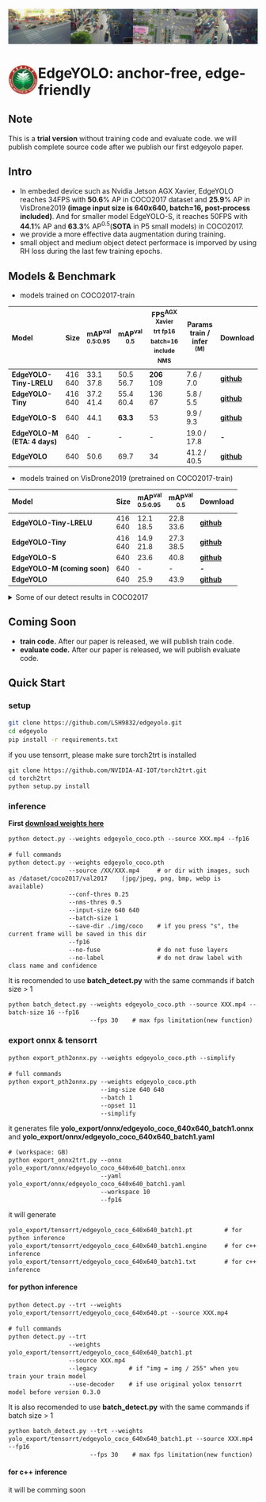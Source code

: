 ![](assets/visdrone.jpg)
# <a href="https://www.bit.edu.cn"><img src="assets/bit.png" align="left" height="60" width="60" ></a> EdgeYOLO: anchor-free, edge-friendly


## Note
This is a **trial version** without training code and evaluate code. we will publish complete source code after we publish our first edgeyolo paper.

## Intro
- In embeded device such as Nvidia Jetson AGX Xavier, EdgeYOLO reaches 34FPS with **50.6**% AP in COCO2017 dataset and **25.9**% AP in VisDrone2019 **(image input size is 640x640, batch=16, post-process included)**. And for smaller model EdgeYOLO-S, it reaches 50FPS with **44.1**% AP and **63.3**% AP<sup>0.5</sup>(**SOTA** in P5 small models) in COCO2017.
- we provide a more effective data augmentation during training.
- small object and medium object detect performace is imporved by using RH loss during the last few training epochs.

## Models & Benchmark

- models trained on COCO2017-train

| Model           | Size      | mAP<sup>val<br/>0.5:0.95 | mAP<sup>val<br/>0.5 | FPS<sup>AGX Xavier<br/>trt fp16 batch=16 <br/>include NMS | Params<br/>train / infer</br><sup>(M) |Download|
| :-------------- | --------- | :----------------------- | ------------------- | ------------------------------------------------------------------ | -------------- |--------|
|**EdgeYOLO-Tiny-LRELU**|416</br>640|33.1</br>37.8       |50.5</br>56.7        |**206**</br>109                                                      |7.6 / 7.0       |[**github**](https://github.com/LSH9832/edgeyolo/releases/download/v0.0.0/edgeyolo_tiny_lrelu_coco.pth)|
|**EdgeYOLO-Tiny**|416</br>640|37.2</br>41.4                   |55.4</br>60.4              |136</br>67                                                             |5.8 / 5.5       |[**github**](https://github.com/LSH9832/edgeyolo/releases/download/v0.0.0/edgeyolo_tiny_coco.pth)|
|**EdgeYOLO-S**   |640        |44.1                      |**63.3**             |53                                                                  |9.9 / 9.3       |[**github**](https://github.com/LSH9832/edgeyolo/releases/download/v0.0.0/edgeyolo_s_coco.pth)|
|**EdgeYOLO-M (ETA: 4 days)**   |640        |-                      |-             |-                                                              |19.0 / 17.8       |**-**|
|**EdgeYOLO**     |640        |50.6                      |69.7                 |34                                                                  |41.2 / 40.5     |[**github**](https://github.com/LSH9832/edgeyolo/releases/download/v0.0.0/edgeyolo_coco.pth)|

- models trained on VisDrone2019 (pretrained on COCO2017-train)

| Model | Size | mAP<sup>val<br/>0.5:0.95 | mAP<sup>val<br/>0.5 |Download|
| :---- | ---- | :----------------------- | ------------------- |--------|
|**EdgeYOLO-Tiny-LRELU**|416</br>640|12.1</br>18.5|22.8</br>33.6|[**github**](https://github.com/LSH9832/edgeyolo/releases/download/v0.0.0/edgeyolo_tiny_lrelu_visdrone.pth)|
|**EdgeYOLO-Tiny**|416</br>640|14.9</br>21.8|27.3</br>38.5|[**github**](https://github.com/LSH9832/edgeyolo/releases/download/v0.0.0/edgeyolo_tiny_visdrone.pth)|
|**EdgeYOLO-S**|640|23.6|40.8|[**github**](https://github.com/LSH9832/edgeyolo/releases/download/v0.0.0/edgeyolo_s_visdrone.pth)|
|**EdgeYOLO-M (coming soon)**|640|-|-|**-**|
|**EdgeYOLO**|640|25.9|43.9|[**github**](https://github.com/LSH9832/edgeyolo/releases/download/v0.0.0/edgeyolo_visdrone.pth)|

<details>
<summary>Some of our detect results in COCO2017</summary>

![](assets/coco.jpg)

</details>

## Coming Soon
- **train code.** After our paper is released, we will publish train code.
- **evaluate code.** After our paper is released, we will publish evaluate code.

## Quick Start
### setup

```bash
git clone https://github.com/LSH9832/edgeyolo.git
cd edgeyolo
pip install -r requirements.txt
```
if you use tensorrt, please make sure torch2trt is installed
```
git clone https://github.com/NVIDIA-AI-IOT/torch2trt.git
cd torch2trt
python setup.py install
```

### inference

**First [download weights here](https://github.com/LSH9832/edgeyolo/releases/tag/v0.0.0)**

```
python detect.py --weights edgeyolo_coco.pth --source XXX.mp4 --fp16

# full commands
python detect.py --weights edgeyolo_coco.pth 
                 --source /XX/XXX.mp4     # or dir with images, such as /dataset/coco2017/val2017    (jpg/jpeg, png, bmp, webp is available)
                 --conf-thres 0.25 
                 --nms-thres 0.5 
                 --input-size 640 640 
                 --batch-size 1 
                 --save-dir ./img/coco    # if you press "s", the current frame will be saved in this dir
                 --fp16 
                 --no-fuse                # do not fuse layers
                 --no-label               # do not draw label with class name and confidence
```
It is recomended to use **batch_detect.py** with the same commands if batch size > 1
```
python batch_detect.py --weights edgeyolo_coco.pth --source XXX.mp4 --batch-size 16 --fp16
                       --fps 30    # max fps limitation(new function)
```
### export onnx & tensorrt
```
python export_pth2onnx.py --weights edgeyolo_coco.pth --simplify

# full commands
python export_pth2onnx.py --weights edgeyolo_coco.pth 
                          --img-size 640 640 
                          --batch 1
                          --opset 11
                          --simplify
```
it generates file **yolo_export/onnx/edgeyolo_coco_640x640_batch1.onnx** and **yolo_export/onnx/edgeyolo_coco_640x640_batch1.yaml**

```
# (workspace: GB)
python export_onnx2trt.py --onnx yolo_export/onnx/edgeyolo_coco_640x640_batch1.onnx 
                          --yaml yolo_export/onnx/edgeyolo_coco_640x640_batch1.yaml 
                          --workspace 10 
                          --fp16
```

it will generate
```
yolo_export/tensorrt/edgeyolo_coco_640x640_batch1.pt         # for python inference
yolo_export/tensorrt/edgeyolo_coco_640x640_batch1.engine     # for c++ inference
yolo_export/tensorrt/edgeyolo_coco_640x640_batch1.txt        # for c++ inference
```

#### for python inference
```
python detect.py --trt --weights yolo_export/tensorrt/edgeyolo_coco_640x640.pt --source XXX.mp4

# full commands
python detect.py --trt 
                 --weights yolo_export/tensorrt/edgeyolo_coco_640x640_batch1.pt 
                 --source XXX.mp4
                 --legacy         # if "img = img / 255" when you train your train model
                 --use-decoder    # if use original yolox tensorrt model before version 0.3.0
```
It is also recomended to use **batch_detect.py** with the same commands if batch size > 1
```
python batch_detect.py --trt --weights yolo_export/tensorrt/edgeyolo_coco_640x640_batch1.pt --source XXX.mp4 --fp16
                       --fps 30    # max fps limitation(new function)
```
#### for c++ inference
it will be comming soon



